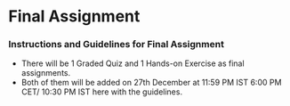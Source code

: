 # Final Assignment

### Instructions and Guidelines for Final Assignment

* There will be 1 Graded Quiz and 1 Hands-on Exercise as final assignments.&#x20;
* Both of them will be added on 27th December at 11:59 PM IST 6:00 PM CET/ 10:30 PM IST here with the guidelines.
